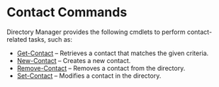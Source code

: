 # Contact Commands

Directory Manager provides the following cmdlets to perform contact-related tasks, such as:

- [Get-Contact](/docs/directorymanager/11.1/directorymanager/managementshell/contact/getcontact.md) – Retrieves a contact that matches the given criteria.
- [New-Contact](/docs/directorymanager/11.1/directorymanager/managementshell/contact/newcontact.md) – Creates a new contact.
- [Remove-Contact](/docs/directorymanager/11.1/directorymanager/managementshell/contact/removecontact.md) – Removes a contact from the directory.
- [Set-Contact](/docs/directorymanager/11.1/directorymanager/managementshell/contact/setcontact.md) – Modifies a contact in the directory.
